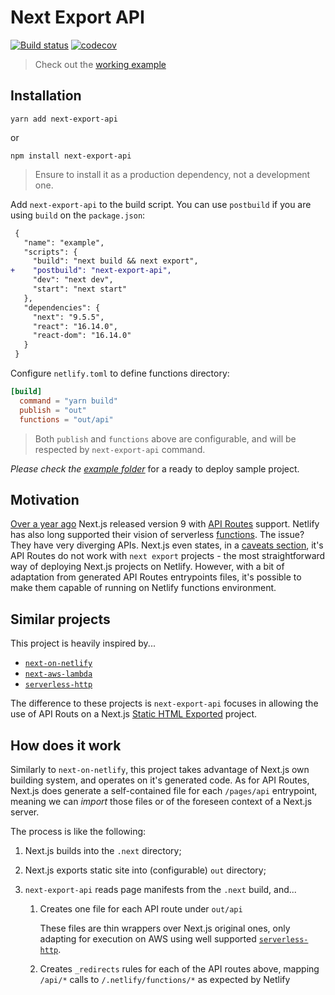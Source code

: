 # Next Export API

[![Build status](https://travis-ci.org/lucasconstantino/next-export-api.svg?branch=master)](https://travis-ci.org/github/lucasconstantino/next-export-api)
[![codecov](https://codecov.io/gh/lucasconstantino/next-export-api/branch/master/graph/badge.svg)](https://codecov.io/gh/lucasconstantino/next-export-api)

> Check out the [working example](https://next-export-api.netlify.app/)

## Installation

```
yarn add next-export-api
```

or

```
npm install next-export-api
```

> Ensure to install it as a production dependency, not a development one.

Add `next-export-api` to the build script. You can use `postbuild` if you are using `build` on the `package.json`:

```diff
 {
   "name": "example",
   "scripts": {
     "build": "next build && next export",
+    "postbuild": "next-export-api",
     "dev": "next dev",
     "start": "next start"
   },
   "dependencies": {
     "next": "9.5.5",
     "react": "16.14.0",
     "react-dom": "16.14.0"
   }
 }
```

Configure `netlify.toml` to define functions directory:

```toml
[build]
  command = "yarn build"
  publish = "out"
  functions = "out/api"
```

> Both `publish` and `functions` above are configurable, and will be respected by `next-export-api` command.

_Please check the [example folder](./example/)_ for a ready to deploy sample project.

## Motivation

[Over a year ago](https://nextjs.org/blog/next-9#api-routes) Next.js released version 9 with [API Routes](https://nextjs.org/docs/api-routes/introduction) support. Netlify has also long supported their vision of serverless [functions](https://www.netlify.com/products/functions/). The issue? They have very diverging APIs. Next.js even states, in a [caveats section](https://nextjs.org/docs/api-routes/introduction#caveats), it's API Routes do not work with `next export` projects - the most straightforward way of deploying Next.js projects on Netlify. However, with a bit of adaptation from generated API Routes entrypoints files, it's possible to make them capable of running on Netlify functions environment.

## Similar projects

This project is heavily inspired by...

- [`next-on-netlify`](https://github.com/netlify/next-on-netlify)
- [`next-aws-lambda`](https://github.com/serverless-nextjs/serverless-next.js)
- [`serverless-http`](https://github.com/dougmoscrop/serverless-http)

The difference to these projects is `next-export-api` focuses in allowing the use of API Routs on a Next.js [Static HTML Exported](https://nextjs.org/docs/advanced-features/static-html-export) project.

## How does it work

Similarly to `next-on-netlify`, this project takes advantage of Next.js own building system, and operates on it's generated code. As for API Routes, Next.js does generate a self-contained file for each `/pages/api` entrypoint, meaning we can _import_ those files or of the foreseen context of a Next.js server.

The process is like the following:

1. Next.js builds into the `.next` directory;
2. Next.js exports static site into (configurable) `out` directory;
3. `next-export-api` reads page manifests from the `.next` build, and...

   1. Creates one file for each API route under `out/api`

      These files are thin wrappers over Next.js original ones, only adapting for execution on AWS using well supported [`serverless-http`](https://github.com/dougmoscrop/serverless-http).

   2. Creates `_redirects` rules for each of the API routes above, mapping `/api/*` calls to `/.netlify/functions/*` as expected by Netlify
